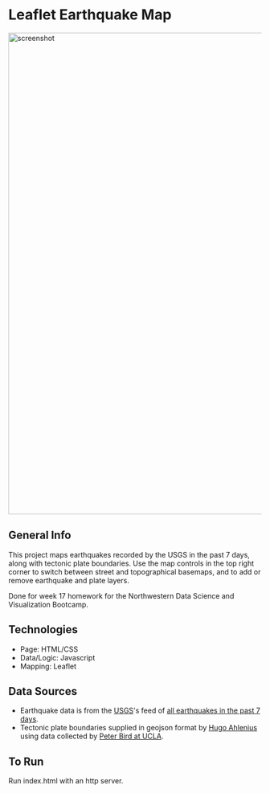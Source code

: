 # Leaflet Earthquake Map

<img width="959" alt="screenshot" src="https://user-images.githubusercontent.com/74382969/116956188-3b7cc980-ac5a-11eb-9240-db4bb86d076c.png">

## General Info

This project maps earthquakes recorded by the USGS in the past 7 days, along with tectonic plate boundaries. Use the map controls in the top right corner to switch between street and topographical basemaps, and to add or remove earthquake and plate layers.

Done for week 17 homework for the Northwestern Data Science and Visualization Bootcamp.

## Technologies

* Page: HTML/CSS
* Data/Logic: Javascript
* Mapping: Leaflet

## Data Sources

* Earthquake data is from the [USGS](https://earthquake.usgs.gov/earthquakes/feed/v1.0/geojson.php)'s feed of [all earthquakes in the past 7 days](https://earthquake.usgs.gov/earthquakes/feed/v1.0/summary/all_week.geojson).
* Tectonic plate boundaries supplied in geojson format by [Hugo Ahlenius](https://github.com/fraxen/tectonicplates) using data collected by [Peter Bird at UCLA](http://peterbird.name/).

## To Run

Run index.html with an http server.
